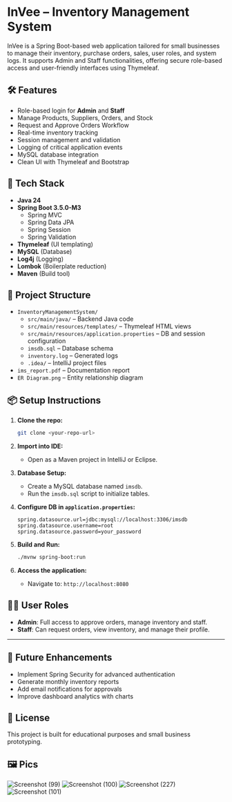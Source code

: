 # InVee – Inventory Management System

InVee is a Spring Boot-based web application tailored for small businesses to manage their inventory, purchase orders, sales, user roles, and system logs. It supports Admin and Staff functionalities, offering secure role-based access and user-friendly interfaces using Thymeleaf.

## 🛠️ Features

- Role-based login for **Admin** and **Staff**
- Manage Products, Suppliers, Orders, and Stock
- Request and Approve Orders Workflow
- Real-time inventory tracking
- Session management and validation
- Logging of critical application events
- MySQL database integration
- Clean UI with Thymeleaf and Bootstrap

## 🚀 Tech Stack

- **Java 24**
- **Spring Boot 3.5.0-M3**
  - Spring MVC
  - Spring Data JPA
  - Spring Session
  - Spring Validation
- **Thymeleaf** (UI templating)
- **MySQL** (Database)
- **Log4j** (Logging)
- **Lombok** (Boilerplate reduction)
- **Maven** (Build tool)

## 🧾 Project Structure

- `InventoryManagementSystem/`
  - `src/main/java/` – Backend Java code
  - `src/main/resources/templates/` – Thymeleaf HTML views
  - `src/main/resources/application.properties` – DB and session configuration
  - `imsdb.sql` – Database schema
  - `inventory.log` – Generated logs
  - `.idea/` – IntelliJ project files
- `ims_report.pdf` – Documentation report
- `ER Diagram.png` – Entity relationship diagram

## 📦 Setup Instructions

1. **Clone the repo:**
   ```bash
   git clone <your-repo-url>
   ```

2. **Import into IDE:**
   - Open as a Maven project in IntelliJ or Eclipse.

3. **Database Setup:**
   - Create a MySQL database named `imsdb`.
   - Run the `imsdb.sql` script to initialize tables.

4. **Configure DB in `application.properties`:**
   ```properties
   spring.datasource.url=jdbc:mysql://localhost:3306/imsdb
   spring.datasource.username=root
   spring.datasource.password=your_password
   ```

5. **Build and Run:**
   ```bash
   ./mvnw spring-boot:run
   ```

6. **Access the application:**
   - Navigate to: `http://localhost:8080`

## 🧑‍💼 User Roles

- **Admin**: Full access to approve orders, manage inventory and staff.
- **Staff**: Can request orders, view inventory, and manage their profile.


---

## 🧠 Future Enhancements

- Implement Spring Security for advanced authentication
- Generate monthly inventory reports
- Add email notifications for approvals
- Improve dashboard analytics with charts

## 📄 License

This project is built for educational purposes and small business prototyping.


## 🖼️ Pics
![Screenshot (99)](https://github.com/user-attachments/assets/731f366d-18e6-46a1-bc75-fa0a3d771e45)
![Screenshot (100)](https://github.com/user-attachments/assets/afe1e57f-ec3b-482f-9ae2-354a9cf653e1)
![Screenshot (227)](https://github.com/user-attachments/assets/37eb6a34-4c9a-4586-8bd2-92248486b863)
![Screenshot (101)](https://github.com/user-attachments/assets/61cc6c8b-5479-476e-8fd9-11d58b978120)
